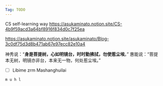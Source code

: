 ```yaml
---
Tag: TODO
---
```


CS self-learning way
https://asukaminato.notion.site/CS-4b9f59acd3a64bf8916f834d0c7f25ea

https://asukaminato.notion.site/asukaminato/Blog-3c0df75d3d8b471ab67e97ecc82e10a4

神秀说：“**身是菩提树，心如明镜台，时时勤拂拭，勿使惹尘埃**。”
惠能说：“菩提本无树，明镜亦非台，本来无一物，何处惹尘埃。”


- [ ] Libime zrm
Mashanghuilai

`m u h l`
